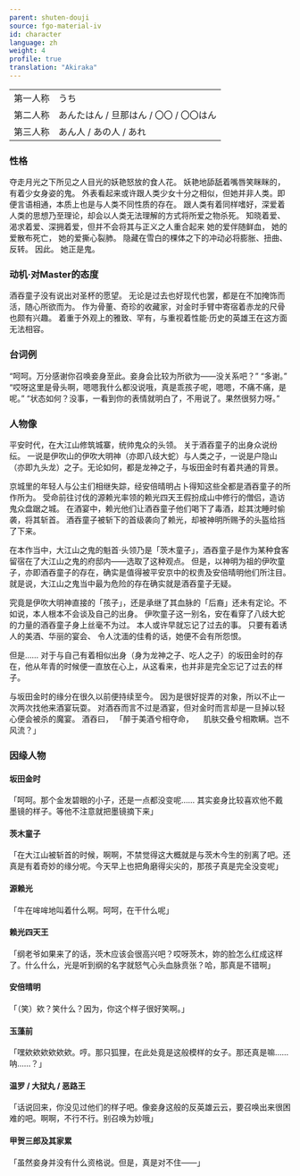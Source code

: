 ```yaml
---
parent: shuten-douji
source: fgo-material-iv
id: character
language: zh
weight: 4
profile: true
translation: "Akiraka"
---
```


<table>
  <tr><td>第一人称</td><td>うち</td></tr>
  <tr><td>第二人称</td><td>あんたはん / 旦那はん / 〇〇 / 〇〇はん</td></tr>
  <tr><td>第三人称</td><td>あん人 / あの人 / あれ</td></tr>
</table>

### 性格

夺走月光之下所见之人目光的妖艳怒放的食人花。
妖艳地舔舐着嘴唇笑眯眯的，有着少女身姿的鬼。
外表看起来或许跟人类少女十分之相似，但她并非人类。即便言语相通，本质上也是与人类不同性质的存在。
跟人类有着同样嗜好，深爱着人类的思想乃至理论，却会以人类无法理解的方式将所爱之物杀死。
知晓着爱、渴求着爱、深拥着爱，但并不会将其与正义之人重合起来
她的爱伴随鲜血，
她的爱散布死亡，
她的爱撕心裂肺。
隐藏在雪白的棵体之下的冲动必将膨胀、扭曲、反转。
因此。
她正是鬼。

### 动机·对Master的态度

酒吞童子没有说出对圣杯的愿望。
无论是过去也好现代也罢，都是在不加掩饰而活，随心所欲而为。
作为骨董、奇珍的收藏家，对金时手臂中寄宿着赤龙的尺骨也颇有兴趣。
着重于外观上的雅致、罕有，与重视着性能·历史的英雄王在这方面无法相容。

### 台词例

“呵呵。万分感谢你召唤妾身至此。妾身会比较为所欲为——没关系吧？”
“多谢。”
“哎呀这里是骨头啊，嗯嗯我什么都没说哦，真是乖孩子呢，嗯嗯，不痛不痛，是呢。”
“状态如何？没事，一看到你的表情就明白了，不用说了。果然很努力呀。”

### 人物像

平安时代，在大江山修筑城寨，统帅鬼众的头领。
关于酒吞童子的出身众说纷纭。
一说是伊吹山的伊吹大明神（亦即八歧大蛇）与人类之子，一说是户隐山（亦即九头龙）之子。无论如何，都是龙神之子，与坂田金时有着共通的背景。

京城里的年轻人与公主们相继失踪，经安倍晴明占卜得知这些全都是酒吞童子的所作所为。
受命前往讨伐的源赖光率领的赖光四天王假扮成山中修行的僧侣，造访鬼众盘踞之城。
在酒宴中，赖光他们让酒吞童子他们喝下了毒酒，趁其沈睡时偷袭，将其斩首。
酒吞童子被斩下的首级袭向了赖光，却被神明所赐予的头盔给挡了下来。

在本作当中，大江山之鬼的魁首·头领乃是「茨木童子」，酒吞童子是作为某种食客留宿在了大江山之鬼的府邸内——选取了这种观点。
但是，以神明为祖的伊吹童子，亦即酒吞童子的存在，确实是值得被平安京中的权贵及安倍晴明他们所注目。就是说，大江山之鬼当中最为危险的存在确实就是酒吞童子无疑。

究竟是伊吹大明神直接的「孩子」，还是承继了其血脉的「后裔」还未有定论。不如说，本人根本不会谈及自己的出身。
伊吹童子这一别名，安在看穿了八歧大蛇的力量的酒吞童子身上丝毫不为过。
本人或许早就忘记了过去的事。
只要有着诱人的美酒、华丽的宴会、
令人沈湎的佳肴的话，她便不会有所怨恨。

但是……
对于与自己有着相似出身（身为龙神之子、吃人之子）的坂田金时的存在，他从年青的时候便一直放在心上，从这看来，也并非是完全忘记了过去的样子。

与坂田金时的缘分在很久以前便持续至今。
因为是很好捉弄的对象，所以不止一次两次找他来酒宴玩耍。
对酒吞而言不过是酒宴，但对金时而言却是一旦掉以轻心便会被杀的魔宴。
酒吞曰，
「醉于美酒兮相夺命，
　肌肤交叠兮相欺瞒。岂不风流？」

### 因缘人物

#### 坂田金时

「呵呵。那个金发碧眼的小子，还是一点都没变呢……
其实妾身比较喜欢他不戴墨镜的样子。等他不注意就把墨镜摘下来」

#### 茨木童子

「在大江山被斩首的时候，啊啊，不禁觉得这大概就是与茨木今生的别离了吧。还真是有着奇妙的缘分呢。今天早上也把角磨得尖尖的，那孩子真是完全没变呢」

#### 源赖光

「牛在哞哞地叫着什么啊。呵呵，在干什么呢」

#### 赖光四天王

「纲老爷如果来了的话，茨木应该会很高兴吧？哎呀茨木，妳的脸怎么红成这样了。什么什么，光是听到纲的名字就怒气心头血脉贲张？哈，那真是不错啊」

#### 安倍晴明

「（笑）欸？笑什么？因为，你这个样子很好笑啊。」

#### 玉藻前

「嘿欸欸欸欸欸欸。哼。那只狐狸，在此处竟是这般模样的女子。那还真是嘛……呐……？」

#### 温罗 / 大狱丸 / 恶路王

「话说回来，你没见过他们的样子吧。像妾身这般的反英雄云云，要召唤出来很困难的吧。啊啊，不行不行。别召唤为妙哦」

#### 甲贺三郎及其家累

「虽然妾身并没有什么资格说。但是，真是对不住——」
